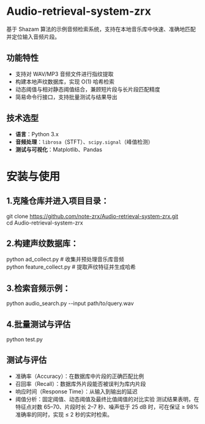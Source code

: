 # Audio-retrieval-system-zrx
基于 Shazam 算法的示例音频检索系统，支持在本地音乐库中快速、准确地匹配并定位输入音频片段。

## 功能特性
- 支持对 WAV/MP3 音频文件进行指纹提取  
- 构建本地声纹数据库，实现 O(1) 哈希检索  
- 动态阈值与相对静态阈值结合，兼顾短片段与长片段匹配精度  
- 简易命令行接口，支持批量测试与结果导出

## 技术选型
- **语言**：Python 3.x  
- **音频处理**：`librosa`（STFT）、`scipy.signal`（峰值检测）
- **测试与可视化**：Matplotlib、Pandas

# 安装与使用
## 1.克隆仓库并进入项目目录：
git clone https://github.com/note-zrx/Audio-retrieval-system-zrx.git  
cd Audio-retrieval-system-zrx
## 2.构建声纹数据库：
python ad_collect.py        # 收集并预处理音乐库音频  
python feature_collect.py   # 提取声纹特征并生成哈希
## 3.检索音频示例：
python audio_search.py --input path/to/query.wav
## 4.批量测试与评估
python test.py 

## 测试与评估
- 准确率（Accuracy）：在数据库中片段的正确匹配比例
- 召回率（Recall）：数据库外片段能否被误判为库内片段
- 响应时间（Response Time）：从输入到输出的延迟
- 阈值分析：固定阈值、动态阈值及最终比值阈值的对比实验
测试结果表明，在特征点对数 65–70、片段时长 2–7 秒、噪声低于 25 dB 时，可在保证 ≥ 98% 准确率的同时，实现 ≤ 2 秒的实时检索。
